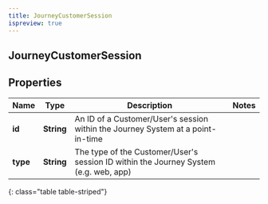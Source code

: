```yaml
---
title: JourneyCustomerSession
ispreview: true
---
```

## JourneyCustomerSession


## Properties

| Name | Type | Description | Notes |
| ------------ | ------------- | ------------- | ------------- |
| **id** | **String** | An ID of a Customer/User&#39;s session within the Journey System at a point-in-time |  |
| **type** | **String** | The type of the Customer/User&#39;s session ID within the Journey System (e.g. web, app) |  |
{: class="table table-striped"}



